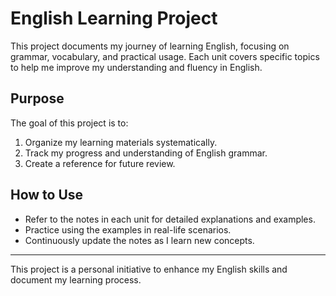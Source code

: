# English Learning Project

This project documents my journey of learning English, focusing on grammar, vocabulary, and practical usage. Each unit covers specific topics to help me improve my understanding and fluency in English.

## Purpose
The goal of this project is to:
1. Organize my learning materials systematically.
2. Track my progress and understanding of English grammar.
3. Create a reference for future review.

## How to Use
- Refer to the notes in each unit for detailed explanations and examples.
- Practice using the examples in real-life scenarios.
- Continuously update the notes as I learn new concepts.

---
This project is a personal initiative to enhance my English skills and document my learning process.